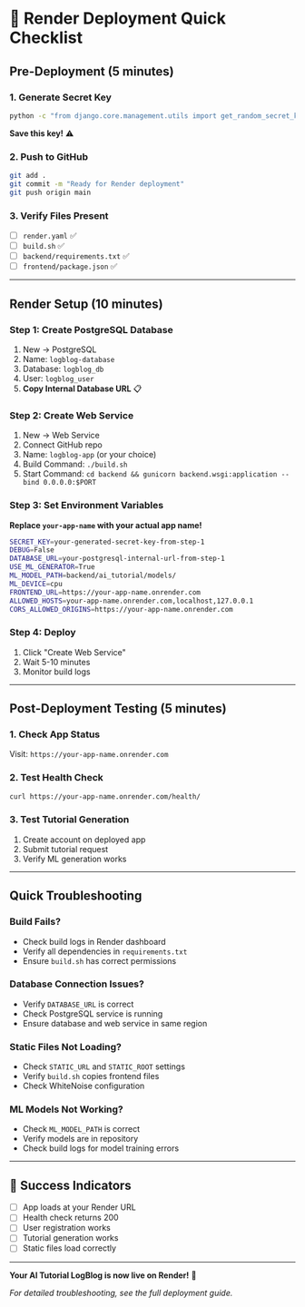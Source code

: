 # 🚀 Render Deployment Quick Checklist

## Pre-Deployment (5 minutes)

### 1. Generate Secret Key
```bash
python -c "from django.core.management.utils import get_random_secret_key; print(get_random_secret_key())"
```
**Save this key!** ⚠️

### 2. Push to GitHub
```bash
git add .
git commit -m "Ready for Render deployment"
git push origin main
```

### 3. Verify Files Present
- [ ] `render.yaml` ✅
- [ ] `build.sh` ✅
- [ ] `backend/requirements.txt` ✅
- [ ] `frontend/package.json` ✅

---

## Render Setup (10 minutes)

### Step 1: Create PostgreSQL Database
1. New → PostgreSQL
2. Name: `logblog-database`
3. Database: `logblog_db`
4. User: `logblog_user`
5. **Copy Internal Database URL** 📋

### Step 2: Create Web Service
1. New → Web Service
2. Connect GitHub repo
3. Name: `logblog-app` (or your choice)
4. Build Command: `./build.sh`
5. Start Command: `cd backend && gunicorn backend.wsgi:application --bind 0.0.0.0:$PORT`

### Step 3: Set Environment Variables
**Replace `your-app-name` with your actual app name!**

```bash
SECRET_KEY=your-generated-secret-key-from-step-1
DEBUG=False
DATABASE_URL=your-postgresql-internal-url-from-step-1
USE_ML_GENERATOR=True
ML_MODEL_PATH=backend/ai_tutorial/models/
ML_DEVICE=cpu
FRONTEND_URL=https://your-app-name.onrender.com
ALLOWED_HOSTS=your-app-name.onrender.com,localhost,127.0.0.1
CORS_ALLOWED_ORIGINS=https://your-app-name.onrender.com
```

### Step 4: Deploy
1. Click "Create Web Service"
2. Wait 5-10 minutes
3. Monitor build logs

---

## Post-Deployment Testing (5 minutes)

### 1. Check App Status
Visit: `https://your-app-name.onrender.com`

### 2. Test Health Check
```bash
curl https://your-app-name.onrender.com/health/
```

### 3. Test Tutorial Generation
1. Create account on deployed app
2. Submit tutorial request
3. Verify ML generation works

---

## Quick Troubleshooting

### Build Fails?
- Check build logs in Render dashboard
- Verify all dependencies in `requirements.txt`
- Ensure `build.sh` has correct permissions

### Database Connection Issues?
- Verify `DATABASE_URL` is correct
- Check PostgreSQL service is running
- Ensure database and web service in same region

### Static Files Not Loading?
- Check `STATIC_URL` and `STATIC_ROOT` settings
- Verify `build.sh` copies frontend files
- Check WhiteNoise configuration

### ML Models Not Working?
- Check `ML_MODEL_PATH` is correct
- Verify models are in repository
- Check build logs for model training errors

---

## 🎯 Success Indicators

- [ ] App loads at your Render URL
- [ ] Health check returns 200
- [ ] User registration works
- [ ] Tutorial generation works
- [ ] Static files load correctly

---

**Your AI Tutorial LogBlog is now live on Render!** 🎉

*For detailed troubleshooting, see the full deployment guide.*
